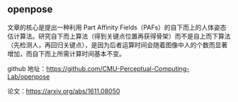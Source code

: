 ## openpose

文章的核心是提出一种利用 Part Affinity Fields（PAFs）的自下而上的人体姿态估计算法。研究自下而上算法（得到关键点位置再获得骨架）而不是自上而下算法（先检测人，再回归关键点），是因为后者运算时间会随着图像中人的个数而显著增加，而自下而上所需计算时间基本不变。 





github 地址：<https://github.com/CMU-Perceptual-Computing-Lab/openpose>

论文：https://arxiv.org/abs/1611.08050